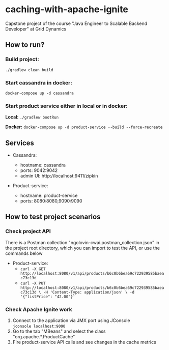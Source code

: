 # caching-with-apache-ignite
Capstone project of the course "Java Engineer to Scalable Backend Developer" at Grid Dynamics

## How to run?

### Build project:

`./gradlew clean build`

### Start cassandra in docker:

`docker-compose up -d cassandra`

### Start product service either in local or in docker:

**Local:** `./gradlew bootRun`

**Docker:** `docker-compose up -d product-service --build --force-recreate`

## Services

* Cassandra:
    * hostname: cassandra
    * ports: 9042:9042
    * admin UI: http://localhost:9411/zipkin

* Product-service: 
    * hostname: product-service
    * ports: 8080:8080,9090:9090

## How to test project scenarios

### Check project API

There is a Postman collection "ngolovin-cwai.postman_collection.json" in the project root directory, 
which you can import to test the API, or use the commands below

* Product-service:
    * `curl -X GET http://localhost:8080/v1/api/products/b6c0b6bea69c722939585baeac73c13d`
    * `curl -X PUT http://localhost:8080/v1/api/products/b6c0b6bea69c722939585baeac73c13d \
         -H 'Content-Type: application/json' \
         -d '{"listPrice": "42.00"}'`

### Check Apache Ignite work

1. Connect to the application via JMX port using JConsole  
`jconsole localhost:9090`
2. Go to the tab "MBeans" and select the class "org.apache.*.ProductCache"
3. Fire product-service API calls and see changes in the cache metrics